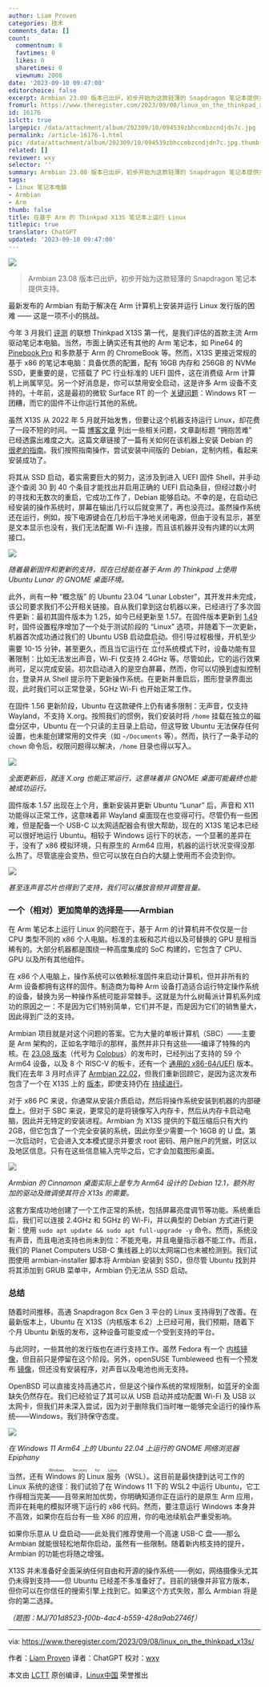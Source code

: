 ```yaml
---
author: Liam Proven
categories: 技术
comments_data: []
count:
  commentnum: 0
  favtimes: 0
  likes: 0
  sharetimes: 0
  viewnum: 2008
date: '2023-09-10 09:47:00'
editorchoice: false
excerpt: Armbian 23.08 版本已出炉，初步开始为这款轻薄的 Snapdragon 笔记本提供支持。
fromurl: https://www.theregister.com/2023/09/08/linux_on_the_thinkpad_x13s/
id: 16176
islctt: true
largepic: /data/attachment/album/202309/10/094539zbhccmbzcndjdn7c.jpg
permalink: /article-16176-1.html
pic: /data/attachment/album/202309/10/094539zbhccmbzcndjdn7c.jpg.thumb.jpg
related: []
reviewer: wxy
selector: ''
summary: Armbian 23.08 版本已出炉，初步开始为这款轻薄的 Snapdragon 笔记本提供支持。
tags:
- Linux 笔记本电脑
- Armbian
- Arm
thumb: false
title: 在基于 Arm 的 Thinkpad X13S 笔记本上运行 Linux
titlepic: true
translator: ChatGPT
updated: '2023-09-10 09:47:00'
---
```


![](/data/attachment/album/202309/10/094539zbhccmbzcndjdn7c.jpg)



> 
> Armbian 23.08 版本已出炉，初步开始为这款轻薄的 Snapdragon 笔记本提供支持。
> 
> 
> 


最新发布的 Armbian 有助于解决在 Arm 计算机上安装并运行 Linux 发行版的困难 —— 这是一项不小的挑战。


今年 3 月我们 [评测](https://www.theregister.com/2023/03/21/lenovo_thinkpad_x13s_the_stealth/) 的联想 Thinkpad X13S 第一代，是我们评估的首款主流 Arm 驱动笔记本电脑。当然，市面上确实还有其他的 Arm 笔记本，如 Pine64 的 [Pinebook Pro](https://www.theregister.com/2022/08/02/pinebook_pro_finally_starts_shipping/) 和多款基于 Arm 的 ChromeBook 等。然而，X13S 更接近常规的基于 x86 的笔记本电脑：具备优质的配置，配有 16GB 内存和 256GB 的 NVMe SSD，更重要的是，它搭载了 PC 行业标准的 UEFI 固件，这在消费级 Arm 计算机上尚属罕见。另一个好消息是，你可以禁用安全启动，这是许多 Arm 设备不支持的。十年前，这是最初的微软 Surface RT 的一个 [关键问题](https://www.theregister.com/2013/11/14/microsoft_surface_rt_stockpile/)：Windows RT 一团糟，而它的固件不让你运行其他的系统。


虽然 X13S 从 2022 年 5 月就开始发售，但要让这个机器支持运行 Linux，却花费了一段不短的时间。一篇 [博客文章](https://openwebcraft.com/linux-on-thinkpad-x13s-gen-1/) 列出一些相关问题，文章副标题 “拥抱苦难” 已经透露出难度之大。这篇文章链接了一篇有关如何在该机器上安装 Debian 的 [很老的指南](https://docs.google.com/document/d/1WuxE-42ZeOkKAft5FuUk6C2fonkQ8sqNZ56ZmZ49hGI/edit#heading=h.d1689esafsky)。我们按照指南操作，尝试安装中间版的 Debian，定制内核，看起来安装成功了。


将其从 SSD 启动，着实需要巨大的努力，这涉及到进入 UEFI 固件 Shell，并手动逐个查阅 30 到 40 个条目才能找出并启用正确的 UEFI 启动条目，但经过数小时的寻找和无数次的重启，它成功工作了，Debian 能够启动。不幸的是，在启动已经安装的操作系统时，屏幕在输出几行以后就变黑了，再也没亮过。虽然操作系统还在运行，例如，按下电源键会在几秒后干净地关闭电源，但由于没有显示，甚至是文本显示也没有，我们无法配置 Wi-Fi 连接，而且该机器并没有内建的以太网接口。


![](/data/attachment/album/202309/10/094729vaji8oaedfcf5jry.jpg)


*随着最新固件和更新的支持，现在已经能在基于 Arm 的 Thinkpad 上使用 Ubuntu Lunar 的 GNOME 桌面环境。*


此外，尚有一种 “概念版” 的 Ubuntu 23.04 “Lunar Lobster”，其开发并未完成，该公司要求我们不公开相关链接。自从我们拿到这台机器以来，已经进行了多次固件更新：最初其固件版本为 1.25，如今已经更新至 1.57。在固件版本更新到 [1.49](https://download.lenovo.com/pccbbs/mobiles/n3huj12w.txt) 时，固件设置程序增加了一个处于测试阶段的 “Linux” 选项，并随着下一次更新，机器首次成功通过我们的 Ubuntu USB 启动盘启动。但引导过程极慢，开机至少需要 10-15 分钟，甚至更久，而且当它运行在<ruby> 立付 <rt>  Live </rt></ruby>系统模式下时，设备功能有显著限制：比如无法发出声音，Wi-Fi 仅支持 2.4GHz 等。尽管如此，它的运行效果尚可，足以完成安装。初次启动进入的是空白屏幕，然而，你可以切换到虚拟控制台，登录并从 Shell 提示符下更新操作系统。在更新并重启后，图形登录界面出现，此时我们可以正常登录，5GHz Wi-Fi 也开始正常工作。


在固件 1.56 更新阶段，Ubuntu 在这款硬件上仍有诸多限制：无声音，仅支持 Wayland，不支持 X.org。按照我们的惯例，我们安装时将 `/home` 挂载在独立的磁盘分区中，Ubuntu 在一个只读的主目录上启动，但这导致 Ubuntu 无法保存任何设置，也未能创建常用的文件夹（如 `~/Documents` 等）。然而，执行了一条手动的 `chown` 命令后，权限问题得以解决，`/home` 目录也得以写入。 


![](/data/attachment/album/202309/10/094729g5h6vz6oe5zep9pr.jpg)


*全面更新后，就连 X.org 也能正常运行，这意味着非 GNOME 桌面可能最终也能被成功运行。*


固件版本 1.57 出现在上个月，重新安装并更新 Ubuntu “Lunar” 后，声音和 X11 功能得以正常工作，这意味着非 Wayland 桌面现在也变得可行。尽管仍有一些困难，但是配备一个 USB-C 以太网适配器会有很大帮助，现在的 X13S 笔记本已经可以很好地运行 Ubuntu。相较于 Windows 运行下的状态，一个显著的差异在于，没有了 x86 模拟环境，只有原生的 Arm64 应用，机器的运行状况变得没那么热了。尽管底座会变热，但它可以放在白白的大腿上使用而不会烫到你。


 


![](/data/attachment/album/202309/10/094729dpa6vpzp2kk29xm4.jpg)


*甚至连声音芯片也得到了支持，我们可以播放音频并调整音量。*


### 一个（相对）更加简单的选择是——Armbian


在 Arm 笔记本上运行 Linux 的问题在于，基于 Arm 的计算机并不仅仅是一台 CPU 类型不同的 x86 个人电脑。标准的主板和芯片组以及可替换的 GPU 是相当稀有的。大部分机器都是围绕一种高度集成的 SoC 构建的，它包含了 CPU、GPU 以及所有其他组件。


在 x86 个人电脑上，操作系统可以依赖标准固件来启动计算机，但并非所有的 Arm 设备都拥有这样的固件。制造商为每种 Arm 设备打造适合运行特定操作系统的设备，替换为另一种操作系统可能非常棘手。这就是为什么树莓派计算机系列成功的原因之一：不是因为它们特别简单，它们并不是，而是因为它们的销售量大，因此得到广泛的支持。


Armbian 项目就是对这个问题的答案。它为大量的单板计算机（SBC）——主要是 Arm 架构的，正如名字暗示的那样，虽然并非只有这些——编译了特殊的内核。在 [23.08 版本](https://docs.armbian.com/Release_Changelog/#v23081-2023-09-01)（代号为 [Colobus](https://www.armbian.com/newsflash/armbian-23-8/)）的发布时，已经列出了支持的 59 个 Arm64 设备，以及 8 个 RISC-V 的板卡，还有一个 [通用的 x86-64/UEFI](https://www.armbian.com/uefi-x86/) 版本。我们在去年 3 月时点评了 [Armbian 22.02](https://www.theregister.com/2022/03/03/armbian_project_releases_version_2202/)，但我们重新回顾它，是因为这次发布包含了一个在 X13S 上的 [版本](https://www.armbian.com/lenovo-x13s/)，即使支持仍在 [持续进行](https://armbian.atlassian.net/browse/AR-1842)。


对于 x86 PC 来说，你通常从安装介质启动，然后将操作系统安装到机器的内部硬盘上。但对于 SBC 来说，更常见的是将镜像写入内存卡，然后从内存卡启动电脑，因此并无特定的安装进程。Armbian 为 X13S 提供的下载压缩后只有大约 2GB，但它包含了一个完全安装的系统，因此你至少需要一个 16GB 的 U 盘。第一次启动时，它会进入文本模式提示并要求 root 密码、用户账户的凭据，时区以及地区信息。只有在这些信息输入完毕之后，它才会加载图形桌面。


![](/data/attachment/album/202309/10/094730l3l0vnb0tkesyd33.jpg)


*Armbian 的 Cinnamon 桌面实际上是专为 Arm64 设计的 Debian 12.1，额外附加的驱动及微调使其符合 X13s 的需要。*


这套方案成功地创建了一个工作正常的系统，包括屏幕亮度调节等功能。系统重启后，我们可以连接 2.4GHz 和 5GHz 的 Wi-Fi，并以典型的 Debian 方式进行更新：使用 `sudo apt update && sudo apt full-upgrade -y` 命令。然而，系统没有声音，而且电池支持也尚未到位：不能充电，并且电量指示器不能工作。而且，我们的 Planet Computers USB-C 集线器上的以太网端口也未被检测到。我们试图使用 armbian-installer 脚本将 Armbian 安装到 SSD，但尽管 Ubuntu 找到并将其添加到 GRUB 菜单中，Armbian 仍无法从 SSD 启动。


### 总结


随着时间推移，高通 Snapdragon 8cx Gen 3 平台的 Linux 支持得到了改善。在最新版本上，Ubuntu 在 X13S（内核版本 6.2）上已经可用，我们预期，随着下个月 Ubuntu 新版的发布，这种设备可能变成一个受到支持的平台。


与此同时，一些其他的发行版也在进行支持工作。虽然 Fedora 有一个 [内核镜像](https://copr.fedorainfracloud.org/coprs/jforbes/fedora-x13s/)，但目前只是停留在这个阶段。另外，openSUSE Tumbleweed 也有一个预发布 [镜像](https://en.opensuse.org/HCL:ThinkpadX13s)，但还没有安装程序，对声音以及电池也尚无支持。


OpenBSD 可以直接支持高通芯片，但是这个操作系统的常规限制，如蓝牙的全面缺失仍然存在。我们已经验证了其可以从 USB 启动并成功配置 Wi-Fi 及 USB 以太网卡，但我们并未深入尝试，因为对于删除我们当时唯一能够完全运行的操作系统——Windows，我们持保守态度。 


![](/data/attachment/album/202309/10/094730qj0i8zlp8m8imkil.jpg)


*在 Windows 11 Arm64 上的 Ubuntu 22.04 上运行的 GNOME 网络浏览器 Epiphany*


当然，还有 <ruby> Windows 的 Linux 服务 <rt>  Windows Services for Linux </rt></ruby>（WSL）。这目前是最快捷到达可工作的 Linux 系统的途径：我们试验了在 Windows 11 下的 WSL2 中运行 Ubuntu，它工作得相当完美——且带来附加优势，你明确知道你正在运行的是原生 Arm 应用，而非在耗电的模拟环境下运行的 x86 代码。然而，要注意运行 Windows 本身并不高效，如果你在后台有一些 X86 的应用，你的电池续航会严重受影响。


如果你乐意从 U 盘启动——此处我们推荐使用一个高速 USB-C 盘——那么 Armbian 就能很轻松地帮你启动，虽然有一些限制。随着新内核支持的提升，Armbian 的功能也将随之增强。


X13S 并未准备好全面采纳任何自由和开源的操作系统——例如，网络摄像头尤其仍未得到支持——但 Ubuntu 已经差不多准备好了。目前的镜像并非官方版本，但你可以在你信任的搜索引擎上找到它。如果这个方式失败，那么 Armbian 将是你的第二选择。


*（题图：MJ/701d8523-f00b-4ac4-b559-428a9ab2746f）*




---


via: <https://www.theregister.com/2023/09/08/linux_on_the_thinkpad_x13s/> 


作者：[Liam Proven](https://www.theregister.com/Author/Liam-Proven) 译者：ChatGPT 校对：[wxy](https://github.com/wxy)


本文由 [LCTT](https://github.com/LCTT/TranslateProject) 原创编译，[Linux中国](/article-16174-1.html) 荣誉推出
